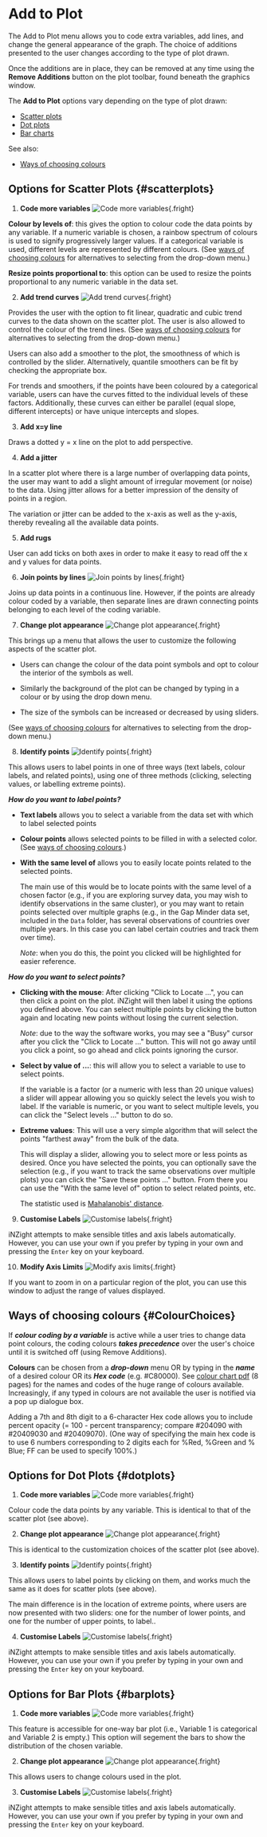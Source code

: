 # Add to Plot

The Add to Plot menu allows you to code extra variables, add lines, and change the general appearance of the graph. The choice of additions presented to the user changes according to the type of plot drawn.

Once the additions are in place, they can be removed at any time using the __Remove Additions__ button on the plot toolbar, found beneath the graphics window.

The __Add to Plot__ options vary depending on the type of plot drawn:
- [Scatter plots](#scatterplots)
- [Dot plots](#dotplots)
- [Bar charts](#barplots)

See also:
- [Ways of choosing colours](#ColourChoices)

## Options for Scatter Plots        {#scatterplots}

1. __Code more variables__
  ![Code more variables](../../img/user_guides/plotoptions/02_addtoplot_scatter_codevars.png){.fright}

  __Colour by levels of__: this gives the option to colour code the data points by any variable. If a numeric variable is chosen, a rainbow spectrum of colours is used to signify progressively larger values. If a categorical variable is used, different levels are represented by different colours. (See [ways of choosing colours](#ColourChoices) for alternatives to selecting from the drop-down menu.)

  __Resize points proportional to__: this option can be used to resize the points proportional to any numeric variable in the data set.

2. __Add trend curves__
  ![Add trend curves](../../img/user_guides/plotoptions/03_addtoplot_scatter_trend.png){.fright}

  Provides the user with the option to fit linear, quadratic and cubic trend curves to the data shown on the scatter plot. The user is also allowed to control the colour of the trend lines. (See [ways of choosing colours](#ColourChoices) for alternatives to selecting from the drop-down menu.)

  Users can also add a smoother to the plot, the smoothness of which is controlled by the slider.
  Alternatively, quantile smoothers can be fit by checking the appropriate box.

  For trends and smoothers, if the points have been coloured by a categorical variable, users can have the curves fitted to the individual levels of these factors. Additionally, these curves can either be parallel (equal slope, different intercepts) or have unique intercepts and slopes.


3. __Add x=y line__

  Draws a dotted y = x line on the plot to add perspective.

4. __Add a jitter__

  In a scatter plot where there is a large number of overlapping data points, the user may want to add a slight amount of irregular movement (or noise) to the data. Using jitter allows for a better impression of the density of points in a region.

  The variation or jitter can be added to the x-axis as well as the y-axis, thereby revealing all the available data points.

5. __Add rugs__

  User can add ticks on both axes in order to make it easy to read off the x and y values for data points.

6. __Join points by lines__
  ![Join points by lines](../../img/user_guides/plotoptions/04_addtoplot_scatter_join.png){.fright}

  Joins up data points in a continuous line. However, if the points are already colour coded by a variable, then separate lines are drawn connecting points belonging to each level of the coding variable.

7. __Change plot appearance__
  ![Change plot appearance](../../img/user_guides/plotoptions/05_addtoplot_scatter_appearance.png){.fright}


  This brings up a menu that allows the user to customize the following aspects of the scatter plot.

  - Users can change the colour of the data point symbols and opt to colour the interior of the symbols as well.

  - Similarly the background of the plot can be changed by typing in a colour or by using the drop down menu.

  - The size of the symbols can be increased or decreased by using sliders.

   (See [ways of choosing colours](#ColourChoices) for alternatives to selecting from the drop-down menu.)


8. __Identify points__
  ![Identify points](../../img/user_guides/plotoptions/06_addtoplot_scatter_locate.png){.fright}

  This allows users to label points in one of three ways (text labels, colour labels, and related points), using one of three methods (clicking, selecting values, or labelling extreme points).

  ___How do you want to label points?___

  - __Text labels__ allows you to select a variable from the data set with which to label selected points
  - __Colour points__ allows selected points to be filled in with a selected color. (See [ways of choosing colours](#ColourChoices).)
  - __With the same level of__ allows you to easily locate points related to the selected points.

     The main use of this would be to locate points with the same level of a chosen factor (e.g., if you are exploring survey data, you may wish to identify observations in the same cluster), or you may want to retain points selected over multiple graphs (e.g., in the Gap Minder data set, included in the `Data` folder, has several observations of countries over multiple years. In this case you can label certain coutries and track them over time).

     _Note_: when you do this, the point you clicked will be highlighted for easier reference.


  ___How do you want to select points?___

  - __Clicking with the mouse__: After clicking "Click to Locate ...", you can then click a point on the plot.
    iNZight will then label it using the options you defined above. You can select multiple points by clicking the button again and locating new points without losing the current selection.

     _Note_: due to the way the software works, you may see a "Busy" cursor after you click the "Click to Locate ..." button. This will not go away until you click a point, so go ahead and click points ignoring the cursor.

  - __Select by value of ...__: this will allow you to select a variable to use to select points.

     If the variable is a factor (or a numeric with less than 20 unique values) a slider will appear allowing you so quickly select the levels you wish to label. If the variable is numeric, or you want to select multiple levels, you can click the "Select levels ..." button to do so.

  - __Extreme values__: This will use a very simple algorithm that will select the points "farthest away" from the bulk of the data.

     This will display a slider, allowing you to select more or less points as desired. Once you have selected the points, you can optionally save the selection (e.g., if you want to track the same observations over multiple plots) you can click the "Save these points ..." button. From there you can use the "With the same level of" option to select related points, etc.

     The statistic used is [Mahalanobis' distance](http://en.wikipedia.org/wiki/Mahalanobis_distance).




9. __Customise Labels__
  ![Customise labels](../../img/user_guides/plotoptions/07_addtoplot_scatter_labels.png){.fright}

  iNZight attempts to make sensible titles and axis labels automatically. However, you can use your own if you prefer by typing in your own and pressing the `Enter` key on your keyboard.

10. __Modify Axis Limits__
  ![Modify axis limits](../../img/user_guides/plotoptions/08_addtoplot_scatter_limits.png){.fright}

  If you want to zoom in on a particular region of the plot, you can use this window to adjust the range of values displayed.


## Ways of choosing colours {#ColourChoices}

If ___colour coding by a variable___ is active while a user tries to change data point colours, the coding colours ___takes precedence___ over the user's choice until it is switched off (using Remove Additions).

__Colours__ can be chosen from a ___drop-down___ menu OR by typing in the ___name___ of a desired colour OR its ___Hex code___ (e.g. #C80000).
 See [colour chart pdf](http://research.stowers-institute.org/efg/R/Color/Chart/ColorChart.pdf) (8 pages) for the names and codes of the huge range of colours available.  Increasingly, if any typed in colours are not available the user is notified via a pop up dialogue box.

 Adding a 7th and 8th digit to a 6-character Hex code allows you to include percent opacity (= 100 - percent transparency; compare #204090 with #20409030 and #20409070). (One way of specifying the main hex code is to use 6 numbers corresponding to 2 digits each for %Red, %Green and % Blue; FF can be used to specify 100%.)



## Options for Dot Plots        {#dotplots}

1. __Code more variables__
  ![Code more variables](../../img/user_guides/add2plot/dot1.jpg){.fright}

  Colour code the data points by any variable. This is identical to that of the scatter plot (see above).

2. __Change plot appearance__
  ![Change plot appearance](../../img/user_guides/add2plot/dot2.jpg){.fright}

  This is identical to the customization choices of the scatter plot (see above).

3. __Identify points__
  ![Identify points](../../img/user_guides/add2plot/scatter8.jpg){.fright}

  This allows users to label points by clicking on them, and works much the same as it does for scatter plots (see above).

  The main difference is in the location of extreme points, where users are now presented with two sliders: one for the number of lower points, and one for the number of upper points, to label..

4. __Customise Labels__
  ![Customise labels](../../img/user_guides/add2plot/dot4.jpg){.fright}

  iNZight attempts to make sensible titles and axis labels automatically. However, you can use your own if you prefer by typing in your own and pressing the `Enter` key on your keyboard.



## Options for Bar Plots        {#barplots}

1. __Code more variables__
  ![Code more variables](../../img/user_guides/add2plot/bar1.jpg){.fright}

  This feature is accessible for one-way bar plot (i.e., Variable 1 is categorical and Variable 2 is empty.) This option will segement the bars to show the distribution of the chosen variable.

2. __Change plot appearance__
  ![Change plot appearance](../../img/user_guides/add2plot/bar2.jpg){.fright}

  This allows users to change colours used in the plot.

3.  __Customise Labels__
  ![Customise labels](../../img/user_guides/add2plot/bar3.jpg){.fright}

  iNZight attempts to make sensible titles and axis labels automatically. However, you can use your own if you prefer by typing in your own and pressing the `Enter` key on your keyboard.

